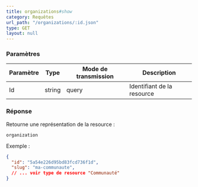 ```yaml
---
title: organizations#show
category: Requêtes
url_path: "/organizations/:id.json"
type: GET
layout: null
---
```


### Paramètres

| Paramètre | **Type** | Mode de transmission | Description                |
| --------- | -------- | -------------------- | -------------------------- |
| Id        | string   | query                | Identifiant de la resource |

### Réponse

Retourne une représentation de la resource :

```
organization
```

Exemple :

```json
{
  "id": "5a54e226d95bd83fcd736f1d",
  "slug": "ma-communaute",
  // ... voir type de resource "Communauté"
}
```
